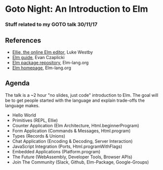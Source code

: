 # Goto Night: An Introduction to Elm
### Stuff related to my GOTO talk 30/11/17

## References
- [Ellie, the online Elm editor](https://ellie-app.com/), Luke Westby
- [Elm guide](https://guide.elm-lang.org/), Evan Czaplicki
- [Elm package repository](http://package.elm-lang.org/), Elm-lang.org
- [Elm homepage](http://elm-lang.org/), Elm-lang.org

## Agenda
The talk is a ~2 hour "no slides, just code" introduction to Elm. The goal will be to get people started with the language and explain trade-offs the language makes.
- Hello World
- Primitives (REPL, Ellie)
- Counter Application (Elm Architecture, Html.beginnerProgram)
- Form Application (Commands & Messages, Html.program)
- Types (Records & Unions)
- Chat Application (Encoding & Decoding, Server Interaction)
- JavaScript Integration (Ports, Html.programWithFlags)
- Embedded Applications (Platform.program)
- The Future (WebAssembly, Developer Tools, Browser APIs)
- Join The Community (Slack, Github, Elm-Package, Google-Groups)